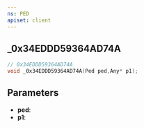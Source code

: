 ```yaml
---
ns: PED
apiset: client
---
```

## _0x34EDDD59364AD74A

```c
// 0x34EDDD59364AD74A
void _0x34EDDD59364AD74A(Ped ped,Any* p1);
```


## Parameters
* **ped**:
* **p1**:



